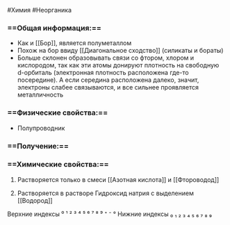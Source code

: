 #Химия #Неорганика 
### ==Общая информация:==
- Как и [[Бор]], является полуметаллом
- Похож на бор ввиду [[Диагональное сходство]] (силикаты и бораты)
- Больше склонен образовывать связи со фтором, хлором и кислородом, так как эти атомы донируют плотность на свободную d-орбиталь (электронная плотность расположена где-то посередине). А если середина расположена далеко, значит, электроны слабее связываются, и все сильнее проявляется металличность
### ==Физические свойства:==
- Полупроводник
### ==Получение:==
### ==Химические свойства:==
1. Растворяется только в смеси [[Азотная кислота]] и [[Фтороводод]]

2. Растворяется в растворе Гидроксид натрия с выделением [[Водород]]


Верхние индексы ⁰ ¹ ² ³ ⁴ ⁵ ⁶ ⁷ ⁸ ⁹ ⁺ ⁻ °
Нижние индексы ₀ ₁ ₂ ₃ ₄ ₅ ₆ ₇ ₈ ₉ 